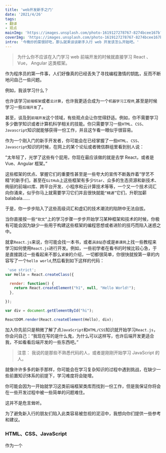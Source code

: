 ```yaml
---
title: 'web开发新手之门'
date: '2021/4/26'
tags:
- 翻译
- 观点
mainImg: 'https://images.unsplash.com/photo-1619127278767-8274bcee167b?crop=entropy&cs=tinysrgb&fit=max&fm=jpg&ixid=MnwxNjUyNjZ8MHwxfHJhbmRvbXx8fHx8fHx8fDE2MTk0NDc4MTg&ixlib=rb-1.2.1&q=80&w=1080'
coverImg: 'https://images.unsplash.com/photo-1619127278767-8274bcee167b?crop=entropy&cs=tinysrgb&fit=max&fm=jpg&ixid=MnwxNjUyNjZ8MHwxfHJhbmRvbXx8fHx8fHx8fDE2MTk0NDc4MTg&ixlib=rb-1.2.1&q=80&w=400'
intro: '今晚炒的菜很好吃，那么就来谈谈新手入行 web 开发该怎么开始吧。'
---
```


> 为什么你不应该在入门学习 web 前端开发的时候就直接学习 React 、Vue， Angular 这类框架。

作为程序员的第一件事，人们好像真的已经丢失了寻找编程激情的钥匙，反而不断地问自己一些问题。

例如，我该学习什么？

也许该学习`前端框架`或者`云计算`，也许我更适合成为一个`机器学习工程师`,甚至是时候学习一些`后端开发`了。

甚至，谈及到`前端开发`这个领域，有些观点会让你觉得舒适。例如，你不需要学习多少数学知识或者计算机科学相关的技能。你只需要学习一些`HTML`、`CSS`、`Javascript`知识就能够获得一份工作，并且这乍看一眼似乎很容易。

作为一个刚入门的新手开发者，你可能会在已经掌握了一些`HTML`、`CSS`、`Javascript`知识的时候，在网上的某个论坛或者微信群组里看到别人说：

“太年轻了，光学了这些有个屁用，你现在最应该做的就是去学 React，或者是 Vue、Angular 框架。”

这些框架的优点、掌握它们的重要性甚至是一些夸大的宣传不断轰炸着“学艺不精”的新手们，甚至在`GitHub`上这些框架有多少`Star`、众多的生态资源和新技术、绚丽的前端`UI`库、跨平台开发、小程序和云计算技术等等，一个又一个技术词汇向你涌来，似乎你马上就需要学习它们并且很快就能`“精通”`它们，升职加薪 balabala……

于是，你一步步陷入了这些高级词汇和虚幻的技术潮流的陷阱中无法自拔。

当你直接按一些`“软文”`上的学习步骤一步步开始学习某种框架和技术的时候，你极有可能会因为缺少一些用于构建这些框架的编程思想或者进阶的技巧而陷入迷惑之中。

就拿`React.js`来说，你可能会找一本书，或者从`B站`亦或是`慕课网`上找一些教程来学习如何使用`React.js`进行开发。例如，一些初学者在看书的时候比较心急，于是直接跳过一些看起来不那么`紧要`的介绍，一切都很简单，你很快就按第一章的内容写了一个`hello world`,然后看到如下这样的代码：

```js
 'use strict';
var Hello = React.createClass({

  render: function() {
    return React.createElement("h1", null, "Hello World!");
  },

});

var div = document.getElementById("hi");

ReactDOM.render(React.createElement(Hello), div);
```

加入你先前只是稍微了解了点`JavaScript`和`HTML/CSS`知识就开始学习`React.js`，你会问自己：“我现在写的是什么鬼，为什么可以这样写，也许后端开发更适合我，不如看看后端开发的一些东西吧。”

> 注意： 我说的是那些不熟悉代码的人，或者是刚刚开始学习 JavaScript 的人。

就像许许多多的新手那样，你可能会在学习复杂知识的过程中遇到挑战，在缺少一些前置知识体系的前提下，学习难度将会陡增。

你可能会因为一开始就学习这类前端框架类库而找到一份工作，但是我保证你将会在一些开发过程中被一些简单的问题难住。

这并不是危言耸听。

为了避免新入行的朋友们陷入此类容易被忽视的泥沼中，我想向你们提供一些参考和建议。

### HTML、CSS、JavaScript

作为一个